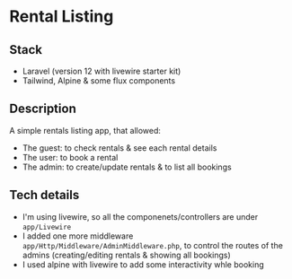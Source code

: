 # Rental Listing



## Stack
- Laravel (version 12 with livewire starter kit)
- Tailwind, Alpine & some flux components

## Description

A simple rentals listing app, that allowed:
- The guest: to check rentals & see each rental details
- The user: to book a rental
- The admin: to create/update rentals & to list all bookings


## Tech details
- I'm using livewire, so all the componenets/controllers are under ```app/Livewire```
- I added one more middleware ```app/Http/Middleware/AdminMiddleware.php```, to control the routes of the admins (creating/editing rentals & showing all bookings)
- I used alpine with livewire to add some interactivity whle booking